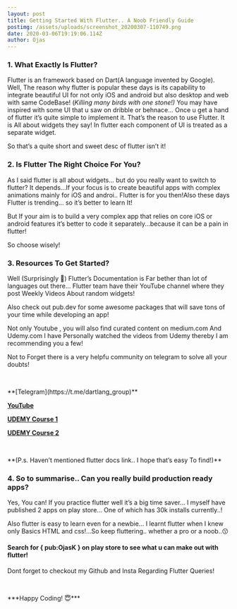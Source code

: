 ```yaml
---
layout: post
title: Getting Started With Flutter.. A Noob Friendly Guide
postimg: /assets/uploads/screenshot_20200307-110749.png
date: 2020-03-06T19:19:06.114Z
author: Ojas
---
```

### 1. What Exactly Is Flutter?

Flutter is an framework based on Dart(A language invented by Google). Well, The reason why flutter is popular these days is its capability to integrate beautiful UI for not only iOS and android but also desktop and web with same CodeBase! (*Killing many birds with one stone!)* You may have inspired with some UI that u saw on dribble or behnace... Once u get a hand of flutter it’s quite simple to implement it. That’s the reason to use Flutter. It is All about widgets they say! In flutter each component of UI is treated as a separate widget.

So that’s a quite short and sweet desc of flutter isn’t it!

### 2. Is Flutter The Right Choice For You?

As I said flutter is all about widgets... but do you really want to switch to flutter? It depends...If your focus is to create beautiful apps with complex animations mainly for iOS and androi.. Flutter is for you then!Also these days Flutter is trending... so it’s better to learn It!

But If your aim is to build a very complex app that relies on core iOS or android features it’s better to code it separately...because it can be a pain in flutter!

So choose wisely!

### 3. Resources To Get Started?

Well (Surprisingly 🤪) Flutter’s Documentation is Far bether than lot of languages out there... Flutter team have their YouTube channel where they post Weekly Videos About random widgets!

Also check out pub.dev for some awesome packages that will save tons of your time while developing an app!

Not only Youtube , you will also find curated content on medium.com And Udemy.com I have Personally watched the videos from Udemy thereby I am recommending you a few!

Not to Forget there is a very helpfu community on telegram to solve all your doubts!
<p>&nbsp;</p>
**[Telegram](https://t.me/dartlang_group)**

**[YouTube](https://www.youtube.com/channel/UCwXdFgeE9KYzlDdR7TG9cMw)**

**[UDEMY Course 1](https://www.udemy.com/course/flutter-bootcamp-with-dart/)**

**[UDEMY Course 2](https://www.udemy.com/course/flutter-dart-the-complete-flutter-app-development-course/)**
<p>&nbsp;</p>
**(P.s. Haven’t mentioned flutter docs link.. I hope that’s easy To find!)**

### 4. So to summarise.. Can you really build production ready apps?

Yes, You can! If you practice flutter well it’s a big time saver... I myself have published 2 apps on play store... One of which has 30k installs currently..!

Also flutter is easy to learn even for a newbie... I learnt flutter when I knew only Basics HTML and css!...So  keep fluttering.. whether a pro or a noob..😗

#### Search for { pub:OjasK } on play store to see what u can make out with flutter!

Dont forget to checkout my Github and Insta Regarding Flutter Queries!
<p>&nbsp;</p>
 ***Happy Coding! 😇***
